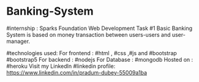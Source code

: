 # Banking-System
#internship : Sparks Foundation Web Development 
Task #1
Basic Banking System is based on money transaction between users-users and user- manager. 

#technologies  used:
For frontend : #html , #css  ,#js  and #bootstrap  #bootstrap5 
For backend : #nodejs 
For Database  : #mongodb 
Hosted on : #heroku 
Visit my LinkedIn
#linkedin profile:  https://www.linkedin.com/in/pradum-dubey-55009a1ba

